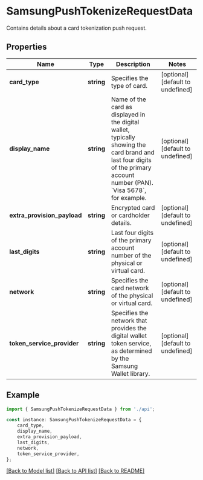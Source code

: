 # SamsungPushTokenizeRequestData

Contains details about a card tokenization push request.

## Properties

Name | Type | Description | Notes
------------ | ------------- | ------------- | -------------
**card_type** | **string** | Specifies the type of card. | [optional] [default to undefined]
**display_name** | **string** | Name of the card as displayed in the digital wallet, typically showing the card brand and last four digits of the primary account number (PAN). &#x60;Visa 5678&#x60;, for example. | [optional] [default to undefined]
**extra_provision_payload** | **string** | Encrypted card or cardholder details. | [optional] [default to undefined]
**last_digits** | **string** | Last four digits of the primary account number of the physical or virtual card. | [optional] [default to undefined]
**network** | **string** | Specifies the card network of the physical or virtual card. | [optional] [default to undefined]
**token_service_provider** | **string** | Specifies the network that provides the digital wallet token service, as determined by the Samsung Wallet library. | [optional] [default to undefined]

## Example

```typescript
import { SamsungPushTokenizeRequestData } from './api';

const instance: SamsungPushTokenizeRequestData = {
    card_type,
    display_name,
    extra_provision_payload,
    last_digits,
    network,
    token_service_provider,
};
```

[[Back to Model list]](../README.md#documentation-for-models) [[Back to API list]](../README.md#documentation-for-api-endpoints) [[Back to README]](../README.md)
